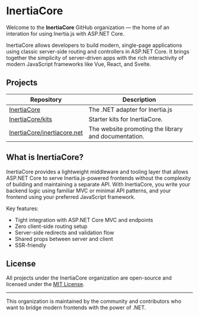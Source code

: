 # InertiaCore

Welcome to the **InertiaCore** GitHub organization — the home of an interation for using Inertia.js with ASP.NET Core.

InertiaCore allows developers to build modern, single-page applications using classic server-side routing and controllers in ASP.NET Core. It brings together the simplicity of server-driven apps with the rich interactivity of modern JavaScript frameworks like Vue, React, and Svelte.

## Projects

| Repository | Description |
|------------|-------------|
| [InertiaCore](https://github.com/kapi2289/InertiaCore) | The .NET adapter for Inertia.js  |
| [InertiaCore/kits](https://github.com/inertiacore/kits) | Starter kits for InertiaCore. |
| [InertiaCore/inertiacore.net](https://github.com/inertiacore/inertiacore.net) | The website promoting the library and documentation. |

## What is InertiaCore?

InertiaCore provides a lightweight middleware and tooling layer that allows ASP.NET Core to serve Inertia.js-powered frontends without the complexity of building and maintaining a separate API. With InertiaCore, you write your backend logic using familiar MVC or minimal API patterns, and your frontend using your preferred JavaScript framework.

Key features:

- Tight integration with ASP.NET Core MVC and endpoints
- Zero client-side routing setup
- Server-side redirects and validation flow
- Shared props between server and client
- SSR-friendly

## License

All projects under the InertiaCore organization are open-source and licensed under the [MIT License](https://opensource.org/licenses/MIT).

---

This organization is maintained by the community and contributors who want to bridge modern frontends with the power of .NET.
